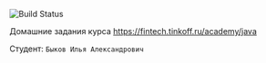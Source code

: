 ![Build Status](https://github.com/b-ilya-code/java-course-2023/actions/workflows/build.yml/badge.svg)

Домашние задания курса https://fintech.tinkoff.ru/academy/java

Студент: `Быков Илья Александрович`
